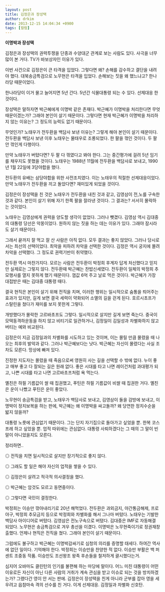 ```yaml
---
layout: post
title: 김정은과 장성택
author: drkim
date: 2013-12-15 14:04:34 +0900
tags: [컬럼]
---
```

**이명박과 장성택**

  


김정은과 장성택의 권력투쟁을 단종과 수양대군 관계로 보는 사람도 있다. 사극을 너무 많이 본 거다. TV가 바보상자인 이유가 있다. 

  


이번 사건으로 김정은이 큰 타격을 입었다. 그렇다면 왜? 손해를 감수하고 결단을 내려야 했다. 대북송금특검으로 노무현은 타격을 입었다. 손해보는 짓을 왜 했느냐고? 한나라당 때문이었다. 

  


한나라당이 이거 물고 늘어지면 5년 간다. 5년간 식물대통령 되는 수 있다. 선제대응 한 것이다. 

  


장성택은 말하자면 박근혜에게 이명박 같은 존재다. 박근혜가 이명박을 처리한다면 무엇때문이겠는가? 그래야 본인이 살기 때문이다. 그렇다면 현재 박근혜가 이명박을 처리하지 않는 이유는? 그 정도의 능력도 없기 때문이다. 

  


무엇인가? 노태우가 전두환을 백담사 보낸 이유는? 그렇게 해야 본인이 살기 때문이다. 전두환을 백담사 보낸 이후 노태우는 물태우로 조롱되었다. 한 팔을 꺾인 것이다. 두 팔 안 꺾인게 다행이다. 

  


만약 노태우가 버텼다면? 두 팔 다 꺾였다고 봐야 한다. 그는 중간평가에 걸려 5년 임기를 채우지도 못했을 것이다. 노태우는 1988년 11월에 전두환을 백담사로 보내고, 1990년 1월 22일에 3당야합을 했다. 

  


전두환의 유배는 삼당야합을 위한 사전조치였다. 이는 노태우의 적절한 선제대응이었다. 만약 노태우가 전두환을 끼고 돌았다면? 재미있게 되었을 것이다. 

  


김정은이 장성택을 친 것은 노태우가 전두환을 내친 것과 같고, 김영삼이 전,노를 구속한 것과 같다. 본인이 살기 위해 자기 한쪽 팔을 잘라낸 것이다. 그 결과는? 서서히 몰락하는 것이었다. 

  


노태우는 김영삼에게 권력을 양도할 생각이 없었다. 그러나 뺏겼다. 김영삼 역시 김대중의 대통령 당선은 악몽이었다. 원하지 않는 짓을 하는 데는 이유가 있다. 그래야 잠시라도 살기 때문이다. 

  


그래서 끝까지 잘 먹고 잘 산 사람은 아직 없다. 모두 결과는 좋지 않았다. 그러나 당시로서는 최선의 선택이었다. 최악을 피하려 차악을 선택한 것이다. 김정은 역시 궁지에 몰려 차악을 선택했다. 그 정도로 권력기반이 취약했다. 

  


전두환 역시 마찬가지다. 모르는 사람은 전두환이 박정희 후계자 답게 처신했다고 믿지만 실제로는 그렇지 않다. 전두환때 박근혜는 찬밥신세였다. 전두환이 일체의 박정희 추모행사를 열지 못하게 했기 때문이다. 껌값 6억 주고 날로 먹은 것이다. 박근혜가 가장 대접받은 때는 김대중 대통령 때다. 

  


결국 현직은 본인이 살기 위해 전직을 치며, 이러한 행위는 일시적으로 숨통을 틔어주는 효과가 있지만, 길게 보면 결국 세력이 약화되어 소멸의 길을 걷게 된다. 호르시초프가 스탈린을 쳤다가 재미를 보지 못한게 그렇다. 

  


개방했다가 몰락한 고르바초프도 그렇다. 일시적으로 살지만 길게 보면 죽는다. 중국이 모택동격하운동을 하지 않고 비티기로 일관하거나, 김정일이 김일성과 차별화하지 않고 버티는 예와 비교된다. 

  


김정은이 지금 김정일과의 차별화를 시도하고 있는 것이며, 이는 몰릴 만큼 몰렸을 때 나오는 최후의 발악과 같다. 그러나 박근혜보다는 낫다. 박근혜는 자신이 몰렸다는 사실 조차도 모른다. 망상에 빠져 있다. 

  


진정한 지도자는 몰렸을 때 죽음으로써 영원히 사는 길을 선택할 수 밖에 없다. 누이 좋고 매부 좋고 다 잘되는 길은 원래 없다. 좋은 시대를 타고 나면 레이건처럼 과대평가 되고, 나쁜 시대를 타고 나면 고르바초프처럼 욕 먹는다. 

  


옐친은 하필 기름값이 쌀 때 집권했고, 푸틴은 하필 기름값이 비쌀 때 집권한 거다. 옐친은 운이 나빴고 푸틴은 운이 좋았다. 

  


노무현이 송금특검을 받고, 노태우가 백담사로 보내고, 김영삼이 둘을 감방에 보내고, 이명박이 정치보복을 하는 판에, 박근혜는 왜 이명박을 싸고돌까? 왜 당연한 정치수순을 밟지 않을까? 

  


대통령 노릇에 관심없기 때문이다. 그는 단지 자기집으로 돌아가고 싶었을 뿐. 한복 코스프레 하고 싶었을 뿐. 업적 따위에는 관심없다. 대통령 사퇴하겠다는 그 때의 그 말이 빈 말이 아니었을지도 모른다. 

  


정리하면.. 

  


◎ 전직을 치면 일시적으로 살지만 장기적으로 좋지 않다.   
      
◎ 그래도 할 일은 해야 자신의 업적을 쌓을 수 있다.  
      
◎ 김정은이 살려고 적극적 의사결정을 했다.  
      
◎ 박근혜는 암것도 모르고 동면중이다.  
      
◎ 그렇다면 국민이 결정한다. 

  


박정희는 이승만 깎아내리기로 20년 해먹었다. 전두환은 과외금지, 야간통금해제, 프로야구, 박정희 추모금지 등으로 박정희와 차별화를 해서 그나마 버텼다. 노태우는 기발한 백담사 아이디어로 버텼다. 김영삼은 전노구속으로 버텼다. 김대중은 IMF로 자동해결 되었다. 노무현은 송금특검으로 겨우 총선을 이겼다. 이명박은 노무현죽이기로 정권재창출했다. 언제나 현직은 전직을 쳤다. 그래야 본인이 살기 때문이다.

  


그럼에도 불구하고 박근혜는 이명박감싸기로 심청의 의리를 증명할 태세다. 하여간 역사에 없던 일이다. 기억해야 한다. 박정희는 이승만을 찬양한 적 없다. 이승만 부활은 백 퍼센트 조중동 작품. 이승만도 조선왕조 왕족 후손들을 철저하게 괄시했다는거.

  


심지어 오바마도 클린턴의 인기를 불편해 하는 마당에 말이다. 어느 미친 대통령이 어떤 이유로든 자신이 아닌 다른 사람의 거취가 계속 관심을 받고 이슈로 되는 것을 방치하겠는가? 그랬다간 영이 안 서는 판에. 김정은이 장성택을 친게 아니라 군부를 잡아 영을 세우려고 읍참마속 격의 선수를 친 거다. 이게 선제대응. 김정일과 차별화 신호탄.